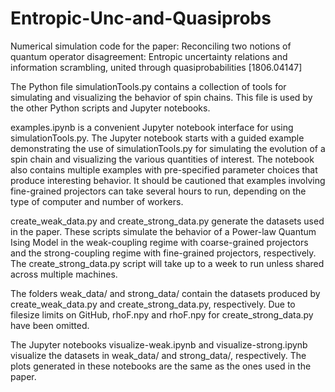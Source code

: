 # Entropic-Unc-and-Quasiprobs
Numerical simulation code for the paper: Reconciling two notions of quantum operator disagreement: Entropic  uncertainty relations and information scrambling, united through  quasiprobabilities [1806.04147]

The Python file simulationTools.py contains a collection of tools for simulating and visualizing the behavior of spin chains. This file is used by the other Python scripts and Jupyter notebooks.

examples.ipynb is a convenient Jupyter notebook interface for using simulationTools.py. The Jupyter notebook starts with a guided example demonstrating the use of simulationTools.py for simulating the evolution of a spin chain and visualizing the various quantities of interest. The notebook also contains multiple examples with pre-specified parameter choices that produce interesting behavior. It should be cautioned that examples involving fine-grained projectors can take several hours to run, depending on the type of computer and number of workers.

create_weak_data.py and create_strong_data.py generate the datasets used in the paper. These scripts simulate the behavior of a Power-law Quantum Ising Model in the weak-coupling regime with coarse-grained projectors and the strong-coupling regime with fine-grained projectors, respectively. The create_strong_data.py script will take up to a week to run unless shared across multiple machines.

The folders weak_data/ and strong_data/ contain the datasets produced by create_weak_data.py and create_strong_data.py, respectively. Due to filesize limits on GitHub, rhoF.npy and rhoF.npy for create_strong_data.py have been omitted.

The Jupyter notebooks visualize-weak.ipynb and visualize-strong.ipynb visualize the datasets in weak_data/ and strong_data/, respectively. The plots generated in these notebooks are the same as the ones used in the paper.
